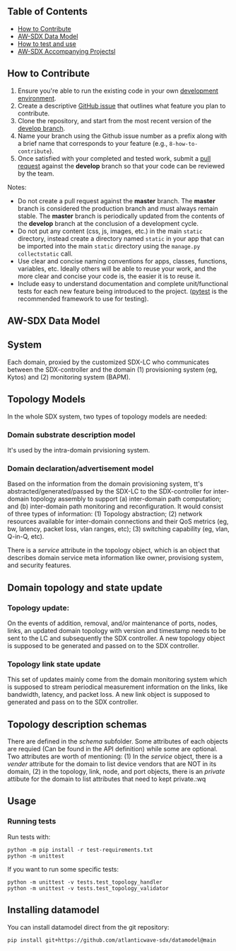 ## Table of Contents

- [How to Contribute](#contrib)
- [AW-SDX Data Model](#datamodel)
- [How to test and use](#usage)
- [AW-SDX Accompanying Projectsl](#accompany)

## <a name="contrib"></a>How to Contribute

1. Ensure you're able to run the existing code in your own [development environment](#setup).
2. Create a descriptive [GitHub issue](https://github.com/atlanticwave-sdx/datamodel/issues) that outlines what feature you plan to contribute.
3. Clone the repository, and start from the most recent version of the [develop branch](https://github.com/atlanticwave-sdx/datamodel/tree/develop).
4. Name your branch using the Github issue number as a prefix along with a brief name that corresponds to your feature (e.g., `8-how-to-contribute`).
5. Once satisfied with your completed and tested work, submit a [pull request](https://github.com/atlanticwave-sdx/datamodel/pulls) against the **develop** branch so that your code can be reviewed by the team.

Notes:

- Do not create a pull request against the **master** branch. The **master** branch is considered the production branch and must always remain stable. The **master** branch is periodically updated from the contents of the **develop** branch at the conclusion of a development cycle.
- Do not put any content (css, js, images, etc.) in the main `static` directory, instead create a directory named `static` in your app that can be imported into the main `static` directory using the `manage.py collectstatic` call.
- Use clear and concise naming conventions for apps, classes, functions, variables, etc. Ideally others will be able to reuse your work, and the more clear and concise your code is, the easier it is to reuse it.
- Include easy to understand documentation and complete unit/functional tests for each new feature being introduced to the project. ([pytest](https://docs.pytest.org/en/latest/) is the recommended framework to use for testing).

## <a name="datamodel"></a>AW-SDX Data Model

## System
Each domain, proxied by the customized SDX-LC who communicates between the SDX-controller and the domain (1) provisioning system (eg, Kytos) and (2) monitoring system (BAPM).

## Topology Models
In the whole SDX system, two types of topology models are needed: 
### Domain substrate description model
It's used by the intra-domain prvisioning system. 
### Domain declaration/advertisement model
Based on the information from the domain provisioning system, tt's abstracted/generated/passed by the SDX-LC to the SDX-controller for inter-domain topology assembly to support (a) inter-domain path computation; and (b) inter-domain path monitoring and reconfiguration. It would consist of three types of information: (1) Topology abstraction; (2) network resources available for inter-domain connections and their QoS metrics (eg, bw, latency, packet loss, vlan ranges, etc); (3) switching capability (eg, vlan, Q-in-Q, etc).

There is a *service* attribute in the topology object, which is an object that describes domain service meta information like owner, provisiong system, and security features. 

## Domain topology and state update
### Topology update:
On the events of addition, removal, and/or maintenance of ports, nodes, links, an updated domain topology with version and timestamp needs to be sent to the LC and subsequently the SDX controller. A new topology object is supposed to be generated and passed on to the SDX controller.

### Topology link state update
This set of updates mainly come from the domain monitoring system which is supposed to stream periodical measurement information on the links, like bandwidth, latency, and packet loss. A new link object is supposed to generated and pass on to the SDX controller.

## Topology description schemas
There are defined in the *schema* subfolder. Some attributes of each objects are requied (Can be found in the API definition) while some are optional. Two attributes are worth of mentioning: (1) In the *service* object, there is a *vender* attribute for the domain to list device vendors that are NOT in its domain, (2) in the topology, link, node, and port objects, there is an *private* attibute for the domain to list attributes that need to kept private.:wq
  
## <a name="usage"></a>Usage

### Running tests

Run tests with:

```
python -m pip install -r test-requirements.txt
python -m unittest
```

If you want to run some specific tests:

```
python -m unittest -v tests.test_topology_handler
python -m unittest -v tests.test_topology_validator
```

## Installing datamodel

You can install datamodel direct from the git repository:

```console
pip install git+https://github.com/atlanticwave-sdx/datamodel@main
```

